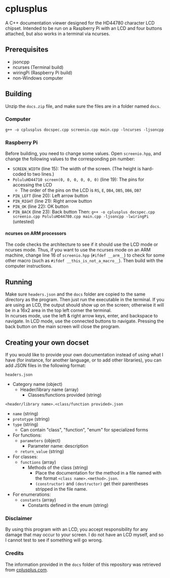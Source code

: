 #  cplusplus
A C++ documentation viewer designed for the HD44780 character LCD chipset. Intended to be run on a Raspberry Pi with an LCD and four buttons attached, but also works in a terminal via ncurses.

## Prerequisites
 - jsoncpp
 - ncurses (Terminal build)
 - wiringPi (Raspberry Pi build)
 - non-Windows computer

## Building
Unzip the `docs.zip` file, and make sure the files are in a folder named `docs`.
### Computer
`g++ -o cplusplus docspec.cpp screenio.cpp main.cpp -lncurses -ljsoncpp`
### Raspberry Pi
Before building, you need to change some values. Open `screenio.hpp`, and change the following values to the corresponding pin number:
- `SCREEN_WIDTH` (line 15): The width of the screen. (The height is hard-coded to two lines.)
- `PoluluHD44710 screen(0, 0, 0, 0, 0, 0)` (line 19): The pins for accessing the LCD
    - The order of the pins on the LCD is `RS`, `E`, `DB4`, `DB5`, `DB6`, `DB7`
- `PIN_LEFT` (line 20): Left arrow button
- `PIN_RIGHT` (line 21): Right arrow button
- `PIN_OK` (line 22): OK button
- `PIN_BACK` (line 23): Back button
Then:
`g++ -o cplusplus docspec.cpp screenio.cpp PoluluHD44780.cpp main.cpp -ljsoncpp -lwiringPi` (untested)
#### ncurses on ARM processors
The code checks the architecture to see if it should use the LCD mode or ncurses mode. Thus, if you want to use the ncurses mode on an ARM machine, change line 16 of `screenio.hpp` (`#ifdef __arm__`) to check for some other macro (such as `#ifdef __this_is_not_a_macro__`). Then build with the computer instructions.

## Running
Make sure `headers.json` and the `docs` folder are copied to the same directory as the program. Then just run the executable in the terminal. If you are using an LCD, the output should show up on the screen; otherwise it will be in a 16x2 area in the top left corner the terminal.  
In ncurses mode, use the left & right arrow keys, enter, and backspace to navigate. In LCD mode, use the connected buttons to navigate. Pressing the back button on the main screen will close the program.

## Creating your own docset
If you would like to provide your own documentation instead of using what I have (for instance, for another language, or to add other libraries), you can add JSON files in the following format:

`headers.json` 
- Category name (object)
    - Header/library name (array)
        - Classes/functions provided (string)

`<header/library name>.<class/function provided>.json`
- `name` (string)
- `prototype` (string)
- `type` (string)
    - Can contain "class", "function", "enum" for specialized forms
- For functions:
    - `parameters` (object)
        - Parameter name: description
    - `return_value` (string)
- For classes:
    - `functions` (array)
        - Methods of the class (string)
            - Place the documentation for the method in a file named with the format `<class name>.<method>.json`.
            - `(constructor)` and `(destructor)` get their parentheses stripped in the file name.
- For enumerations:
    - `constants` (array)
        - Constants defined in the enum (string)

### Disclaimer
By using this program with an LCD, you accept responsibility for any damage that may occur to your screen. I do not have an LCD myself, and so I cannot test to see if something will go wrong.

### Credits
The information provided in the `docs` folder of this repository was retrieved from [cplusplus.com](http://www.cplusplus.com).
